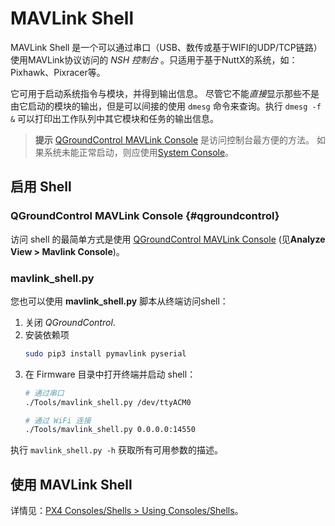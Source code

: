 # MAVLink Shell

MAVLink Shell 是一个可以通过串口（USB、数传或基于WIFI的UDP/TCP链路）使用MAVLink协议访问的 *NSH 控制台* 。只适用于基于NuttX的系统，如：Pixhawk、Pixracer等。

它可用于启动系统指令与模块，并得到输出信息。 尽管它不能*直接*显示那些不是由它启动的模块的输出，但是可以间接的使用 `dmesg` 命令来查询。执行 `dmesg -f &` 可以打印出工作队列中其它模块和任务的输出信息。

> **提示** [QGroundControl MAVLink Console](#qgroundcontrol) 是访问控制台最方便的方法。 如果系统未能正常启动，则应使用[System Console](../debug/system_console.md)。

## 启用 Shell

### QGroundControl MAVLink Console {#qgroundcontrol}

访问 shell 的最简单方式是使用 [QGroundControl MAVLink Console](https://docs.qgroundcontrol.com/en/analyze_view/mavlink_console.html) (见**Analyze View > Mavlink Console**)。

### mavlink_shell.py

您也可以使用 **mavlink_shell.py** 脚本从终端访问shell：
1. 关闭 *QGroundControl*.
1. 安装依赖项
   ```sh
   sudo pip3 install pymavlink pyserial
   ```
1. 在 Firmware 目录中打开终端并启动 shell：
   ```sh
   # 通过串口
   ./Tools/mavlink_shell.py /dev/ttyACM0
   ```
    ```sh
   # 通过 WiFi 连接
   ./Tools/mavlink_shell.py 0.0.0.0:14550
   ```

执行 `mavlink_shell.py -h` 获取所有可用参数的描述。

## 使用 MAVLink Shell

详情见：[PX4 Consoles/Shells > Using Consoles/Shells](../debug/consoles.md#using_the_console)。
